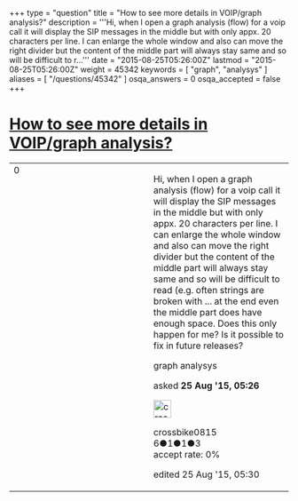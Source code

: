 +++
type = "question"
title = "How to see more details in VOIP/graph analysis?"
description = '''Hi, when I open a graph analysis (flow) for a voip call it will display the SIP messages in the middle but with only appx. 20 characters per line. I can enlarge the whole window and also can move the right divider but the content of the middle part will always stay same and so will be difficult to r...'''
date = "2015-08-25T05:26:00Z"
lastmod = "2015-08-25T05:26:00Z"
weight = 45342
keywords = [ "graph", "analysys" ]
aliases = [ "/questions/45342" ]
osqa_answers = 0
osqa_accepted = false
+++

<div class="headNormal">

# [How to see more details in VOIP/graph analysis?](/questions/45342/how-to-see-more-details-in-voipgraph-analysis)

</div>

<div id="main-body">

<div id="askform">

<table id="question-table" style="width:100%;"><colgroup><col style="width: 50%" /><col style="width: 50%" /></colgroup><tbody><tr class="odd"><td style="width: 30px; vertical-align: top"><div class="vote-buttons"><div id="post-45342-score" class="post-score" title="current number of votes">0</div><div id="favorite-count" class="favorite-count"></div></div></td><td><div id="item-right"><div class="question-body"><p>Hi, when I open a graph analysis (flow) for a voip call it will display the SIP messages in the middle but with only appx. 20 characters per line. I can enlarge the whole window and also can move the right divider but the content of the middle part will always stay same and so will be difficult to read (e.g. often strings are broken with ... at the end even the middle part does have enough space. Does this only happen for me? Is it possible to fix in future releases?</p></div><div id="question-tags" class="tags-container tags">graph analysys</div><div id="question-controls" class="post-controls"></div><div class="post-update-info-container"><div class="post-update-info post-update-info-user"><p>asked <strong>25 Aug '15, 05:26</strong></p><img src="https://secure.gravatar.com/avatar/3a4fc4a30a2f5ff383358f0509a832fd?s=32&amp;d=identicon&amp;r=g" class="gravatar" width="32" height="32" alt="crossbike0815&#39;s gravatar image" /><p>crossbike0815<br />
<span class="score" title="6 reputation points">6</span><span title="1 badges"><span class="badge1">●</span><span class="badgecount">1</span></span><span title="1 badges"><span class="silver">●</span><span class="badgecount">1</span></span><span title="3 badges"><span class="bronze">●</span><span class="badgecount">3</span></span><br />
<span class="accept_rate" title="Rate of the user&#39;s accepted answers">accept rate:</span> <span title="crossbike0815 has no accepted answers">0%</span></p></div><div class="post-update-info post-update-info-edited"><p>edited 25 Aug '15, 05:30</p></div></div><div id="comments-container-45342" class="comments-container"></div><div id="comment-tools-45342" class="comment-tools"></div><div class="clear"></div><div id="comment-45342-form-container" class="comment-form-container"></div><div class="clear"></div></div></td></tr></tbody></table>

</div>

</div>

